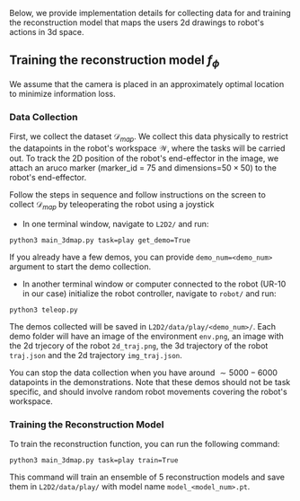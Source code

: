 Below, we provide implementation details for collecting data for and training the reconstruction model that maps the users 2d drawings to robot's actions in 3d space.

## Training the reconstruction model $f_\phi$
We assume that the camera is placed in an approximately optimal location to minimize information loss.

### Data Collection
First, we collect the dataset $\mathcal{D}_{map}$. We collect this data physically to restrict the datapoints in the robot's workspace $\mathcal{W}$, where the tasks will be carried out. To track the 2D position of the robot's end-effector in the image, we attach an aruco marker (marker_id = $75$ and dimensions=$50\times50$) to the robot's end-effector. 

Follow the steps in sequence and follow instructions on the screen to collect $\mathcal{D}_{map}$ by teleoperating the robot using a joystick

- In one terminal window, navigate to `L2D2/` and run:
```
python3 main_3dmap.py task=play get_demo=True
```
If you already have a few demos, you can provide `demo_num=<demo_num>` argument to start the demo collection. 

- In another terminal window or computer connected to the robot (UR-10 in our case) initialize the robot controller, navigate to `robot/` and run:
```
python3 teleop.py
```

The demos collected will be saved in `L2D2/data/play/<demo_num>/`. Each demo folder will have an image of the environment `env.png`, an image with the 2d trjecory of the robot `2d_traj.png`, the 3d trajectory of the robot `traj.json` and the 2d trajectory `img_traj.json`. 

You can stop the data collection when you have around $\sim 5000 - 6000$ datapoints in the demonstrations. Note that these demos should not be task specific, and should involve random robot movements covering the robot's workspace.

### Training the Reconstruction Model

To train the reconstruction function, you can run the following command:
```
python3 main_3dmap.py task=play train=True
```
This command will train an ensemble of $5$ reconstruction models and save them in `L2D2/data/play/` with model name `model_<model_num>.pt`.
